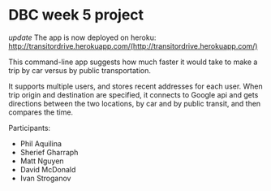 DBC week 5 project
==================

*update*
The app is now deployed on heroku: http://transitordrive.herokuapp.com/(http://transitordrive.herokuapp.com/)

This command-line app suggests how much faster it would take to make a trip by car versus by public transportation.

It supports multiple users, and stores recent addresses for each user. When trip origin and destination are specified, it connects to Google api and gets directions between the two locations, by car and by public transit, and then compares the time.

Participants:

- Phil Aquilina
- Sherief Gharraph
- Matt Nguyen
- David McDonald
- Ivan Stroganov
